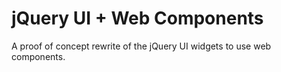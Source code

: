 jQuery UI + Web Components
=================

A proof of concept rewrite of the jQuery UI widgets to use web components.
